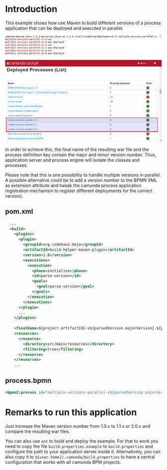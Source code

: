 Introduction
============
This example shows how use Maven to build different versions of a process application that can be deployed and executed in parallel.

![Screenshot](screenshot2.png)

![Screenshot](screenshot.png)

In order to achieve this, the final name of the resulting war file and the process definition key contain the major and minor version number. Thus, application server and process engine will isolate the classes and processes.

Please note that this is one possibility to handle multiple versions in parallel. A possible alternative could be to add a version number to the BPMN XML as extension attribute and tweak the camunda process application registration mechanism to register different deployments for the correct version).

pom.xml
-------
```xml
  ...
  <build>
    <plugins>
      <plugin>
        <groupId>org.codehaus.mojo</groupId>
        <artifactId>build-helper-maven-plugin</artifactId>
        <version>1.8</version>
        <executions>
          <execution>
            <phase>initialize</phase>
            <id>parse-version</id>
            <goals>
              <goal>parse-version</goal>
            </goals>
          </execution>
        </executions>
      </plugin>
      ...
    </plugins>
  
    <finalName>${project.artifactId}-v${parsedVersion.majorVersion}.${parsedVersion.minorVersion}</finalName>
    <resources>
      <resource>
        <directory>src/main/resources</directory>
        <filtering>true</filtering>
      </resource>
    </resources>
    ...
```

process.bpmn
------------
```xml
<bpmn2:process id="multiple-versions-parallel-v${parsedVersion.majorVersion}.${parsedVersion.minorVersion}" ... >
```

Remarks to run this application
===============================
Just increase the Maven version number from 1.0.x to 1.1.x or 2.0.x  and compare the resulting war files.

You can also use `ant` to build and deploy the example.
For that to work you need to copy the file `build.properties.example` to `build.properties`
and configure the path to your application server inside it.
Alternatively, you can also copy it to `${user.home}/.camunda/build.properties`
to have a central configuration that works with all camunda BPM projects.
